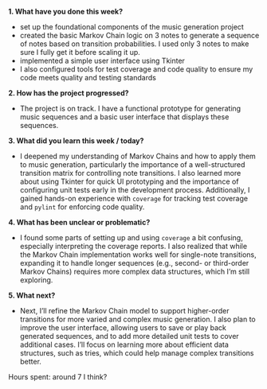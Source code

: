 **1. What have you done this week?**
   - set up the foundational components of the music generation project
   - created the basic Markov Chain logic on 3 notes to generate a sequence of notes based on transition probabilities. I used only 3 notes to make sure I fully get it before scaling it up.
   - implemented a simple user interface using Tkinter
   - I also configured tools for test coverage and code quality to ensure my code meets quality and testing standards

**2. How has the project progressed?**
   - The project is on track. I have a functional prototype for generating music sequences and a basic user interface that displays these sequences.

**3. What did you learn this week / today?**
   - I deepened my understanding of Markov Chains and how to apply them to music generation, particularly the importance of a well-structured transition matrix for controlling note transitions. I also learned more about using Tkinter for quick UI prototyping and the importance of configuring unit tests early in the development process. Additionally, I gained hands-on experience with `coverage` for tracking test coverage and `pylint` for enforcing code quality.

**4. What has been unclear or problematic?**
   - I found some parts of setting up and using `coverage` a bit confusing, especially interpreting the coverage reports. I also realized that while the Markov Chain implementation works well for single-note transitions, expanding it to handle longer sequences (e.g., second- or third-order Markov Chains) requires more complex data structures, which I’m still exploring.

**5. What next?**
   - Next, I’ll refine the Markov Chain model to support higher-order transitions for more varied and complex music generation. I also plan to improve the user interface, allowing users to save or play back generated sequences, and to add more detailed unit tests to cover additional cases. I’ll focus on learning more about efficient data structures, such as tries, which could help manage complex transitions better.

Hours spent: around 7 I think?
